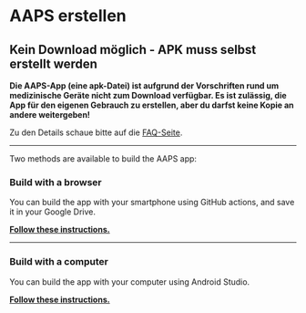 # AAPS erstellen

## Kein Download möglich - APK muss selbst erstellt werden

**Die AAPS-App (eine apk-Datei) ist aufgrund der Vorschriften rund um medizinische Geräte nicht zum Download verfügbar. Es ist zulässig, die App für den eigenen Gebrauch zu erstellen, aber du darfst keine Kopie an andere weitergeben!**

Zu den Details schaue bitte auf die [FAQ-Seite](../UsefulLinks/FAQ.md).

---

Two methods are available to build the AAPS app:

### Build with a browser

You can build the app with your smartphone using GitHub actions, and save it in your Google Drive.

**[Follow these instructions.](./BrowserBuild.md)**

----

### Build with a computer

You can build the app with your computer using Android Studio.

**[Follow these instructions.](./ComputerBuild.md)**

